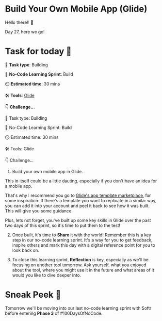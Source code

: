 # Build Your Own Mobile App (Glide)


Hello there!! 👋

Day 27, here we go!


# Task for today 🚀
📝 **Task type**: Building

🧱 **No-Code Learning Sprint**: Build

⏲️ **Estimated time**: 30 mins

🛠️ **Tools**: [Glide](https://www.glideapps.com/)

👇 **Challenge...**




📝 Task type: Building

🧱 No-Code Learning Sprint: Build

⏲️ Estimated time: 30 mins

🛠️ Tools: Glide

👇 Challenge...

1. Build your own mobile app in Glide. 

This in itself could be a little dauting, especially if you don't have an idea for a mobile app. 

That's why I recommend you go to [Glide's app template marketplace](https://www.glideapps.com/templates), for some inspiration. If there's a template you want to replicate in a similar way, you can add it into your account and peel it back to see how it was built. This will give you some guidance. 

Plus, lets not forget, you've built up some key skills in Glide over the past two days of this sprint, so it's time to put them to the test! 

2. Once built, it's time to **Share** it with the world! Remember this is a key step in our no-code learning sprint. It's a way for you to get feedback, inspire others and mark this day with a digital reference point for you to look back on. 

3. To close this learning sprint, **Reflection** is key, especially as we'll be focusing on another tool tomorrow. Ask yourself, what you enjoyed about the tool, where you might use it in the future and what areas of it would you like to dive deeper into.


# Sneak Peek 👀
Tomorrow we'll be moving into our last no-code learning sprint with Softr before entering **Phase 3** of #100DaysOfNoCode. 